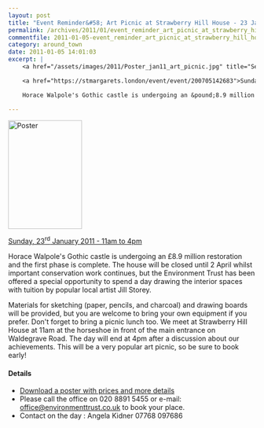 ```yaml
---
layout: post
title: "Event Reminder&#58; Art Picnic at Strawberry Hill House - 23 January 2011"
permalink: /archives/2011/01/event_reminder_art_picnic_at_strawberry_hill_house.html
commentfile: 2011-01-05-event_reminder_art_picnic_at_strawberry_hill_house
category: around_town
date: 2011-01-05 14:01:03
excerpt: |
    <a href="/assets/images/2011/Poster_jan11_art_picnic.jpg" title="See larger version of - Poster"><img src="/assets/images/2011/Poster_jan11_art_picnic_thumb.jpg" width="150" height="221" alt="Poster" class="photo right" /></a>

    <a href="https://stmargarets.london/event/event/200705142683">Sunday, 23<sup>rd</sup> January 2011 - 11am to 4pm</a>

    Horace Walpole's Gothic castle is undergoing an &pound;8.9 million restoration and the first phase is complete. The house will be closed until 2 April whilst important conservation work continues, but the Environment Trust has been offered a special opportunity to spend a day drawing the interior spaces with tuition by popular local artist Jill Storey.

---
```


<a href="/assets/images/2011/Poster_jan11_art_picnic.jpg" title="See larger version of - Poster"><img src="/assets/images/2011/Poster_jan11_art_picnic_thumb.jpg" width="150" height="221" alt="Poster" class="photo right" /></a>

[Sunday, 23<sup>rd</sup> January 2011 - 11am to 4pm](/event/event/200705142683)

Horace Walpole's Gothic castle is undergoing an £8.9 million restoration and the first phase is complete. The house will be closed until 2 April whilst important conservation work continues, but the Environment Trust has been offered a special opportunity to spend a day drawing the interior spaces with tuition by popular local artist Jill Storey.

Materials for sketching (paper, pencils, and charcoal) and drawing boards will be provided, but you are welcome to bring your own equipment if you prefer. Don't forget to bring a picnic lunch too. We meet at Strawberry Hill House at 11am at the horseshoe in front of the main entrance on Waldegrave Road. The day will end at 4pm after a discussion about our achievements. This will be a very popular art picnic, so be sure to book early!

#### Details

-   [Download a poster with prices and more details](/assets/images/2011/Poster_jan11_art_picnic.jpg)
-   Please call the office on 020 8891 5455 or e-mail: <office@environmenttrust.co.uk> to book your place.
-   Contact on the day : Angela Kidner 07768 097686
